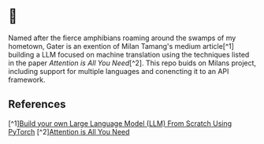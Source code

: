 # 🐊

Named after the fierce amphibians roaming around the swamps of my hometown, Gater is an exention of Milan Tamang's medium article[^1] building a LLM focused on machine translation using the techniques listed in the paper *Attention is All You Need*[^2]. This repo buids on Milans project, including support for multiple languages and conencting it to an API framework.

## References
[^1][Build your own Large Language Model (LLM) From Scratch Using PyTorch](https://pub.towardsai.net/build-your-own-large-language-model-llm-from-scratch-using-pytorch-9e9945c24858)
[^2][Attention is All You Need](https://arxiv.org/abs/1706.03762)
